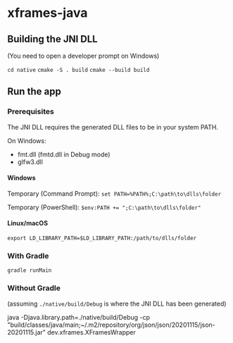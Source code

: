# xframes-java

## Building the JNI DLL

(You need to open a developer prompt on Windows)

`cd native`
`cmake -S . build`
`cmake --build build`

## Run the app

### Prerequisites

The JNI DLL requires the generated DLL files to be in your system PATH.

On Windows:
- fmt.dll (fmtd.dll in Debug mode)
- glfw3.dll

#### Windows
Temporary (Command Prompt):
`set PATH=%PATH%;C:\path\to\dlls\folder`

Temporary (PowerShell):
`$env:PATH += ";C:\path\to\dlls\folder"`

#### Linux/macOS
`export LD_LIBRARY_PATH=$LD_LIBRARY_PATH:/path/to/dlls/folder`

### With Gradle

`gradle runMain`

### Without Gradle

(assuming `./native/build/Debug` is where the JNI DLL has been generated)

java -Djava.library.path=./native/build/Debug -cp "build/classes/java/main;~/.m2/repository/org/json/json/20201115/json-20201115.jar" dev.xframes.XFramesWrapper


